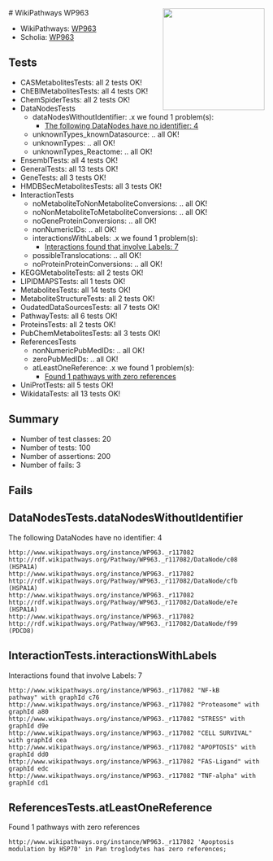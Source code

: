 <img style="float: right; width: 200px" src="https://upload.wikimedia.org/wikipedia/commons/thumb/8/83/Wplogo_with_text_500.png/640px-Wplogo_with_text_500.png" />
# WikiPathways WP963

* WikiPathways: [WP963](https://new.wikipathways.org/pathways/WP963)
* Scholia: [WP963](https://scholia.toolforge.org/wikipathways/WP963)
## Tests
* CASMetabolitesTests: all 2 tests OK!
* ChEBIMetabolitesTests: all 4 tests OK!
* ChemSpiderTests: all 2 tests OK!
* DataNodesTests
    * dataNodesWithoutIdentifier: .x we found 1 problem(s):
        * [The following DataNodes have no identifier: 4](#d2d32fa3)
    * unknownTypes_knownDatasource: .. all OK!
    * unknownTypes: .. all OK!
    * unknownTypes_Reactome: .. all OK!
* EnsemblTests: all 4 tests OK!
* GeneralTests: all 13 tests OK!
* GeneTests: all 3 tests OK!
* HMDBSecMetabolitesTests: all 3 tests OK!
* InteractionTests
    * noMetaboliteToNonMetaboliteConversions: .. all OK!
    * noNonMetaboliteToMetaboliteConversions: .. all OK!
    * noGeneProteinConversions: .. all OK!
    * nonNumericIDs: .. all OK!
    * interactionsWithLabels: .x we found 1 problem(s):
        * [Interactions found that involve Labels: 7](#630d267e)
    * possibleTranslocations: .. all OK!
    * noProteinProteinConversions: .. all OK!
* KEGGMetaboliteTests: all 2 tests OK!
* LIPIDMAPSTests: all 1 tests OK!
* MetabolitesTests: all 14 tests OK!
* MetaboliteStructureTests: all 2 tests OK!
* OudatedDataSourcesTests: all 7 tests OK!
* PathwayTests: all 6 tests OK!
* ProteinsTests: all 2 tests OK!
* PubChemMetabolitesTests: all 3 tests OK!
* ReferencesTests
    * nonNumericPubMedIDs: .. all OK!
    * zeroPubMedIDs: .. all OK!
    * atLeastOneReference: .x we found 1 problem(s):
        * [Found 1 pathways with zero references](#35eb778e)
* UniProtTests: all 5 tests OK!
* WikidataTests: all 13 tests OK!


## Summary

* Number of test classes: 20
* Number of tests: 100
* Number of assertions: 200
* Number of fails: 3

## Fails

<a name="d2d32fa3" />

## DataNodesTests.dataNodesWithoutIdentifier

The following DataNodes have no identifier: 4
```
http://www.wikipathways.org/instance/WP963._r117082 http://rdf.wikipathways.org/Pathway/WP963._r117082/DataNode/c08 (HSPA1A)
http://www.wikipathways.org/instance/WP963._r117082 http://rdf.wikipathways.org/Pathway/WP963._r117082/DataNode/cfb (HSPA1A)
http://www.wikipathways.org/instance/WP963._r117082 http://rdf.wikipathways.org/Pathway/WP963._r117082/DataNode/e7e (HSPA1A)
http://www.wikipathways.org/instance/WP963._r117082 http://rdf.wikipathways.org/Pathway/WP963._r117082/DataNode/f99 (PDCD8)
```

<a name="630d267e" />

## InteractionTests.interactionsWithLabels

Interactions found that involve Labels: 7
```
http://www.wikipathways.org/instance/WP963._r117082 "NF-kB
pathway" with graphId c76
http://www.wikipathways.org/instance/WP963._r117082 "Proteasome" with graphId a80
http://www.wikipathways.org/instance/WP963._r117082 "STRESS" with graphId d9e
http://www.wikipathways.org/instance/WP963._r117082 "CELL SURVIVAL" with graphId cea
http://www.wikipathways.org/instance/WP963._r117082 "APOPTOSIS" with graphId dd0
http://www.wikipathways.org/instance/WP963._r117082 "FAS-Ligand" with graphId edc
http://www.wikipathways.org/instance/WP963._r117082 "TNF-alpha" with graphId cd1
```

<a name="35eb778e" />

## ReferencesTests.atLeastOneReference

Found 1 pathways with zero references
```
http://www.wikipathways.org/instance/WP963._r117082 'Apoptosis modulation by HSP70' in Pan troglodytes has zero references; 
```

